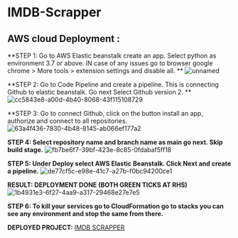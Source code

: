 # IMDB-Scrapper

## AWS cloud Deployment : 

**STEP 1: Go to AWS Elastic beanstalk create an app. Select python as environment 3.7 or above. IN case of any issues go to browser google chrome > More tools > extension settings and disable all. 
**
![unnamed](https://user-images.githubusercontent.com/55132850/150642839-5a802567-3cb3-4c61-a233-fb9aa880596f.png)

**STEP 2: Go to Code Pipeline and create a pipeline. This is connecting Github to elastic beanstalk. Go next Select Github version 2. **
![cc5843e8-a00d-4b40-8068-43f115108729](https://user-images.githubusercontent.com/55132850/150642849-a8c754b3-32dd-4d1e-8c99-00aa9fbe0844.png)

**STEP 3: Go to connect Github, click on the button install an app, authorize and connect to all repositories.
![63a4f436-7830-4b48-8145-ab066ef177a2](https://user-images.githubusercontent.com/55132850/150642852-0ff42a29-4bff-49d6-a1f6-3b1fc82bf3b5.png)

**STEP 4: Select repository name and branch name as main go next. Skip build stage.**
![fb7be6f7-39bf-423e-8c85-0fdabaf5ff18](https://user-images.githubusercontent.com/55132850/150642886-ee6e1caa-43a4-4922-b569-0db1e7ce6f94.png)

**STEP 5: Under Deploy select AWS Elastic Beanstalk. Click Next and create a pipeline.** 
![de77cf5c-e98e-41c7-a27b-f0bc94200ce1](https://user-images.githubusercontent.com/55132850/150642903-b1e1b156-a01d-4e54-a09f-71b0590f40e7.png)

**RESULT: DEPLOYMENT DONE (BOTH GREEN TICKS AT RHS)**
![1b4931e3-6f27-4aa9-a317-29468e27e7e5](https://user-images.githubusercontent.com/55132850/150643044-102e34ab-204b-4d5e-898a-72565227ca63.png)

**STEP 6: To kill your services go to CloudFormation go to stacks you can see any environment and stop the same from there.**

**DEPLOYED PROJECT:** [IMDB SCRAPPER](Imdbscraper-env.eba-fc43xzkw.us-east-1.elasticbeanstalk.com) 
